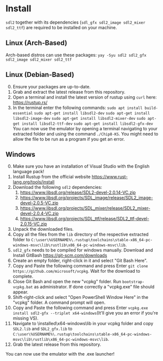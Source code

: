 # Install

`sdl2` together with its dependencies (`sdl_gfx sdl2_image sdl2_mixer sdl2_ttf`)
are required to be installed on your machine.

## Linux (Arch-Based)
Arch-based distros can use these packages:
`yay -Syu sdl2 sdl2_gfx sdl2_image sdl2_mixer sdl2_ttf`

## Linux (Debian-Based)
0. Ensure your packages are up-to-date.
1. Grab and extract the latest release from this repository.
2. Open a terminal and install the latest version of rustup using `curl` here: https://rustup.rs/
3. In the terminal enter the following commands:
    `sudo apt install build-essential`
    `sudo apt-get install libsdl2-dev`
    `sudo apt-get install libsdl2-image-dev`
    `sudo apt-get install libsdl2-mixer-dev`
    `sudo apt-get install libsdl2-ttf-dev`
    `sudo apt-get install libsdl2-gfx-dev`
You can now use the emulator by opening a terminal navigating to your extracted folder and using the command `./Chip8-KS`.
You might need to allow the file to be run as a program if you get an error.
  
## Windows
0. Make sure you have an installation of Visual Studio with the English language pack!
1. Install Rustup from the official website https://www.rust-lang.org/tools/install
2. Download the following `sdl2` dependencies:
    1. https://www.libsdl.org/release/SDL2-devel-2.0.14-VC.zip
    2. https://www.libsdl.org/projects/SDL_image/release/SDL2_image-devel-2.0.5-VC.zip 
    3. https://www.libsdl.org/projects/SDL_mixer/release/SDL2_mixer-devel-2.0.4-VC.zip
    4. https://www.libsdl.org/projects/SDL_ttf/release/SDL2_ttf-devel-2.0.15-VC.zip
3. Unpack the downloaded files.
4. Copy all the files from the `lib` directory of the respective extracted folder to `C:\user\%USERNAME%\.rustup\toolchains\stable-x86_64-pc-windows-msvc\lib\rustlib\x86_64-pc-windows-msvc\lib`.
6. `sdl2_gfx` needs to be compiled for windows manually. Download and Install GitBash https://git-scm.com/downloads
7. Create an empty folder, right-click in it and select "Git Bash Here".
8. Copy and Paste the following command and press Enter `git clone https://github.com/microsoft/vcpkg`. Wait for the download to complete.
9. Close Git Bash and open the new "vcpkg" folder. Run `bootstrap-vcpkg.bat` as administrator. If done correctly a "vcpkg.exe" file should appear.
10. Shift-right-click and select "Open PowerShell Window Here" in the "vcpkg" folder. A command prompt will open.
11. Copy and Paste the following command and press Enter `vcpkg.exe install sdl2-gfx --triplet x64-windows`(It'll give you an error if you're missing VS). 
12. Navigate to \installed\x64-windows\lib in your vcpkg folder and copy `SDL2.lib` and `SDL2_gfx.lib` to `C:\user\%USERNAME%\.rustup\toolchains\stable-x86_64-pc-windows-msvc\lib\rustlib\x86_64-pc-windows-msvc\lib`.
13. Grab the latest release from this repository.

You can now use the emulator with the .exe launcher!

